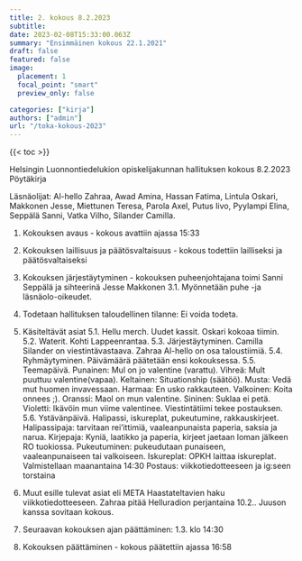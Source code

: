 ```yaml
---
title: 2. kokous 8.2.2023
subtitle: 
date: 2023-02-08T15:33:00.063Z
summary: "Ensimmäinen kokous 22.1.2021"
draft: false
featured: false
image:
  placement: 1
  focal_point: "smart"
  preview_only: false

categories: ["kirja"]
authors: ["admin"]
url: "/toka-kokous-2023"
---
```

{{< toc >}}

 Helsingin Luonnontiedelukion opiskelijakunnan hallituksen kokous 8.2.2023
Pöytäkirja

Läsnäolijat: Al-hello Zahraa, Awad Amina, Hassan Fatima, Lintula Oskari, Makkonen Jesse, Miettunen Teresa, Parola Axel, Putus Iivo, Pyylampi Elina, Seppälä Sanni, Vatka Vilho, Silander Camilla.



1. Kokouksen avaus - kokous avattiin ajassa 15:33

2. Kokouksen laillisuus ja päätösvaltaisuus - kokous todettiin lailliseksi ja
päätösvaltaiseksi

3. Kokouksen järjestäytyminen - kokouksen puheenjohtajana toimi Sanni Seppälä  ja sihteerinä Jesse Makkonen
	3.1. Myönnetään puhe -ja läsnäolo-oikeudet.

4. Todetaan hallituksen taloudellinen tilanne: Ei voida todeta.

5. Käsiteltävät asiat
	5.1. Hellu merch.
		Uudet kassit.
		Oskari kokoaa tiimin. 
	5.2. Waterit.
		Kohti Lappeenrantaa. 
	5.3. Järjestäytyminen.
		Camilla Silander on viestintävastaava.
		Zahraa Al-hello on osa taloustiimiä.
	5.4. Ryhmäytyminen. 
		Päivämäärä päätetään ensi kokouksessa.
	5.5. Teemapäivä.
		Punainen: Mul on jo valentine (varattu).
		Vihreä: Mult puuttuu valentine(vapaa).
		Keltainen: Situationship (säätöö).
		Musta: Vedä mut huomen invavessaan.
		Harmaa: En usko rakkauteen.
		Valkoinen: Koita onnees ;).
		Oranssi: Maol on mun valentine.
		Sininen: Suklaa ei petä.
		Violetti: Ikävöin mun viime valentinee.
		Viestintätiimi tekee postauksen. 
	5.6. Ystävänpäivä.
		Halipassi, iskureplat, pukeutumine, rakkauskirjeet.
		Halipassipaja: tarvitaan rei’ittimiä, vaaleanpunaista paperia, saksia ja narua.
		Kirjepaja: Kyniä, laatikko ja paperia, kirjeet jaetaan loman jälkeen RO tuokiossa.
		Pukeutuminen: pukeudutaan punaiseen, vaaleanpunaiseen tai valkoiseen.
		Iskureplat: OPKH laittaa iskureplat. 
		Valmistellaan maanantaina 14:30
		Postaus: viikkotiedotteeseen ja ig:seen torstaina

6. Muut esille tulevat asiat eli META
	Haastateltavien haku viikkotiedotteeseen.
	Zahraa pitää Helluradion perjantaina 10.2..
	Juuson kanssa sovitaan kokous.

7. Seuraavan kokouksen ajan päättäminen: 1.3. klo 14:30

8. Kokouksen päättäminen - kokous päätettiin ajassa 16:58

